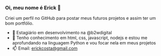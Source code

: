 ### Oi, meu nome é Erick 👋

Criei um perfil no GitHub para postar meus futuros projetos e assim ter um bom portfólio.

- 🔭 Estagiário em desenvolvimento na @b2wdigital
- 🌱 Tenho conhecimento em html, css, javascript, nodejs e estou me aprofundando na linguagem Python e vou focar nela em meus projetos
- 📫 Email: erickcosta@gmail.com
